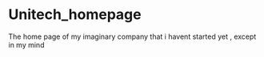 # Unitech_homepage
The home page of my imaginary company that i havent started yet , except in my mind
